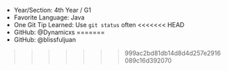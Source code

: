 - Year/Section: 4th Year / G1
- Favorite Language: Java
- One Git Tip Learned: Use `git status` often
<<<<<<< HEAD
- GitHub: @Dynamicxs
=======
- GitHub: @blissfuljuan
>>>>>>> 999ac2bd81db14d8d4d257e2916089c16d392070
